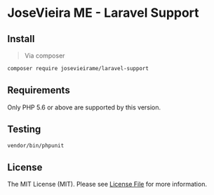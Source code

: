 # JoseVieira ME - Laravel Support

## Install
> Via composer
``` bash
composer require josevieirame/laravel-support
```

## Requirements

Only PHP 5.6 or above are supported by this version.

## Testing
``` bash
vendor/bin/phpunit
```

## License

The MIT License (MIT). Please see [License File](license.md) for more information.